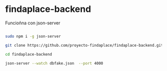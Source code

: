 # findaplace-backend

Funcioñna con json-server

```bash

sudo npm i -g json-server

git clone https://github.com/proyecto-findaplace/findaplace-backend.git

cd findaplace-backend

json-server --watch dbfake.json  --port 4000


```
